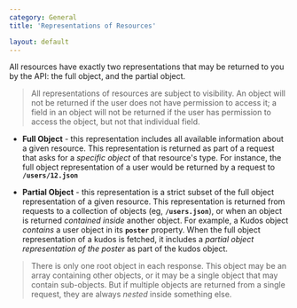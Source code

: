 ```yaml
---
category: General
title: 'Representations of Resources'

layout: default
---
```


All resources have exactly two representations that may be returned to you by the API: the full object,
and the partial object.

> All representations of resources are subject to visibility. An object will not be returned if the user
> does not have permission to access it; a field in an object will not be returned if the user has permission to 
> access the object, but not that individual field.

- **Full Object** - this representation includes all available information about a given resource. This
  representation is returned as part of a request that asks for a *specific object* of that resource's
  type.  For instance, the full object representation of a user would be returned by a request to
  **`/users/12.json`**
  
- **Partial Object** - this representation is a strict subset of the full object representation of a
  given resource. This representation is returned from requests to a collection of objects (eg, **`/users.json`**),
  or when an object is returned *contained inside* another object. For example, a Kudos object *contains*
  a user object in its **`poster`** property. When the full object representation of a kudos is fetched,
  it includes a *partial object representation of the poster* as part of the kudos object.
  
> There is only one root object in each response. This object may be an array containing other objects,
> or it may be a single object that may contain sub-objects. But if multiple objects are returned from
> a single request, they are always *nested* inside something else.